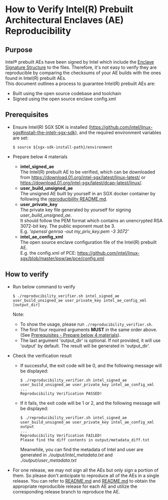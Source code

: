 # How to Verify Intel(R) Prebuilt Architectural Enclaves (AE) Reproducibility

## Purpose

Intel® prebuilt AEs have been signed by Intel which include the [Enclave Signature Structure](https://download.01.org/intel-sgx/sgx-linux/2.22/docs/Intel_SGX_Developer_Reference_Linux_2.22_Open_Source.pdf) to the files. Therefore, it's not easy to verify they are reproducible by comparing the checksums of your AE builds with the ones found in Intel(R) prebuilt AEs.  
This document outlines a process to guarantee Intel(R) prebuilt AEs are:

- Built using the open source codebase and toolchain
- Signed using the open source enclave config.xml

## Prerequisites

- Ensure Intel(R) SGX SDK is installed (<https://github.com/intel/linux-sgx#install-the-intelr-sgx-sdk>), and the required environment variables are set:

    ```shell
    $ source ${sgx-sdk-install-path}/environment
    ```

- <a id="materials">Prepare below 4 materials</a>
  - **intel_signed_ae**  
 The Intel(R) prebuilt AE to be verified, which can be downloaded from <https://download.01.org/intel-sgx/latest/linux-latest/> or <https://download.01.org/intel-sgx/latest/dcap-latest/linux/>.
  - **user_build_unsigned_ae**  
 The unsigned AE built by yourself in an SGX docker container by following the [reproducibility README.md](../README.md).
  - **user_private_key**  
 The private key file generated by yourself for signing *user_build_unsigned_ae*.  
 It should follow the PEM format which contains an unencrypted RSA 3072-bit key. The public exponent must be 3.  
 E.g. *'openssl genrsa -out my_priv_key.pem -3 3072'*
  - **intel_ae_config_xml**  
 The open source enclave configuration file of the Intel(R) prebuilt AE.  
 E.g. the config.xml of PCE: <https://github.com/intel/linux-sgx/blob/master/psw/ae/pce/config.xml>

## How to verify

- Run below command to verify

  ```shell
  $ ./reproducibility_verifier.sh intel_signed_ae user_build_unsigned_ae user_private_key intel_ae_config_xml [output_dir]
  ```  

  Note:
  - To show the usage, please run `./reproducibility_verifier.sh`.
  - The first four required arguments **MUST** in the same order above. (See [Prerequisites - Prepare below 4 materials](#materials)).  
  - The last argument 'output_dir' is optional. If not provided, it will use 'output' by default. The result will be generated in 'output_dir'.
  
- Check the verification result
  - If successful, the exit code will be 0, and the following message will be displayed:

    ```shell
    $ ./reproducibility_verifier.sh intel_signed_ae user_build_unsigned_ae user_private_key intel_ae_config_xml
    ...
    Reproducibility Verification PASSED!
    ```

  - If it fails, the exit code will be 1 or 2, and the following message will be displayed:

    ```shell
    $ ./reproducibility_verifier.sh intel_signed_ae user_build_unsigned_ae user_private_key intel_ae_config_xml output
    ...
    Reproducibility Verification FAILED!
    Please find the diff contents in output/metadata_diff.txt
    ```

    Meanwhile, you can find the metadata of Intel and user are generated in *./output/intel_metadata.txt* and *./output/user_metadata.txt*

- For one release, we may not sign all the AEs but only sign a portion of them. So please don't anticipate to reproduce all of the AEs in a single release.
You can refer to [README.md](/psw/ae/data/prebuilt/README.md) and [README.md](https://github.com/intel/SGXDataCenterAttestationPrimitives/blob/dcap_1.21_reproducible/QuoteGeneration/psw/ae/data/prebuilt/README.md) to obtain the appropriate reproducible release for each AE and utilize the corresponding release branch to reproduce the AE.
